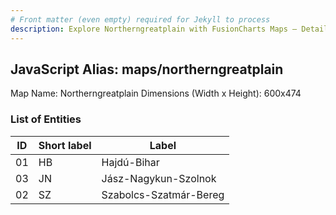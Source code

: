 ```yaml
---
# Front matter (even empty) required for Jekyll to process
description: Explore Northerngreatplain with FusionCharts Maps – Detailed features for seamless integration. Try now & enhance your data visualization today! 
---
```


## JavaScript Alias: maps/northerngreatplain

Map Name: Northerngreatplain
Dimensions (Width x Height): 600x474





### List of Entities

ID | Short label | Label
---|---|---|
01|HB|Hajdú-Bihar
03|JN|Jász-Nagykun-Szolnok
02|SZ|Szabolcs-Szatmár-Bereg

